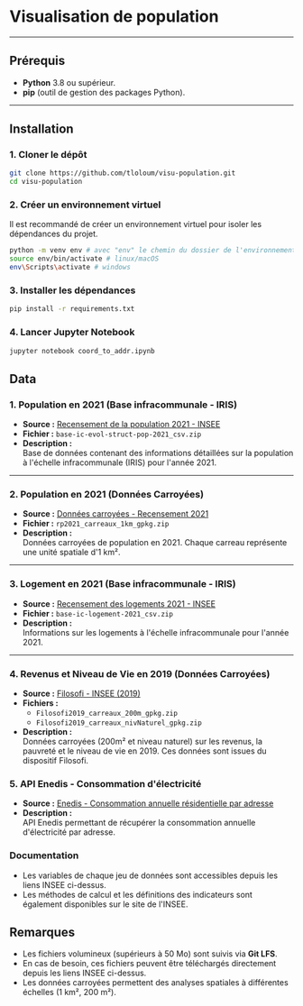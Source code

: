 # Visualisation de population

---

## Prérequis

- **Python** 3.8 ou supérieur.
- **pip** (outil de gestion des packages Python).

---

## Installation

### 1. Cloner le dépôt

```bash
git clone https://github.com/tloloum/visu-population.git
cd visu-population
```

### 2. Créer un environnement virtuel

Il est recommandé de créer un environnement virtuel pour isoler les dépendances du projet.

```bash
python -m venv env # avec "env" le chemin du dossier de l'environnement virtuel
source env/bin/activate # linux/macOS
env\Scripts\activate # windows
```

### 3. Installer les dépendances

```bash
pip install -r requirements.txt
```

### 4. Lancer Jupyter Notebook

```bash
jupyter notebook coord_to_addr.ipynb
```

## Data

### 1. Population en 2021 (Base infracommunale - IRIS)

- **Source :** [Recensement de la population 2021 - INSEE](https://www.insee.fr/fr/statistiques/8268806)
- **Fichier :** `base-ic-evol-struct-pop-2021_csv.zip`
- **Description :**  
  Base de données contenant des informations détaillées sur la population à l'échelle infracommunale
  (IRIS) pour l'année 2021.

---

### 2. Population en 2021 (Données Carroyées)

- **Source :** [Données carroyées - Recensement 2021](https://www.insee.fr/fr/statistiques/8272002)
- **Fichier :** `rp2021_carreaux_1km_gpkg.zip`
- **Description :**  
  Données carroyées de population en 2021. Chaque carreau représente une unité spatiale d'1 km².

---

### 3. Logement en 2021 (Base infracommunale - IRIS)

- **Source :** [Recensement des logements 2021 - INSEE](https://www.insee.fr/fr/statistiques/8268838)
- **Fichier :** `base-ic-logement-2021_csv.zip`
- **Description :**  
  Informations sur les logements à l'échelle infracommunale pour l'année 2021.

---

### 4. Revenus et Niveau de Vie en 2019 (Données Carroyées)

- **Source :** [Filosofi - INSEE (2019)](https://www.insee.fr/fr/statistiques/7655475?sommaire=7655515)
- **Fichiers :**
  - `Filosofi2019_carreaux_200m_gpkg.zip`
  - `Filosofi2019_carreaux_nivNaturel_gpkg.zip`
- **Description :**  
  Données carroyées (200m² et niveau naturel) sur les revenus, la pauvreté et le niveau de vie en 2019.
  Ces données sont issues du dispositif Filosofi.

### 5. API Enedis - Consommation d'électricité

- **Source :** [Enedis - Consommation annuelle résidentielle par adresse](https://data.enedis.fr/explore/dataset/consommation-annuelle-residentielle-par-adresse/api/)
- **Description :**  
  API Enedis permettant de récupérer la consommation annuelle d'électricité par adresse.

### Documentation

- Les variables de chaque jeu de données sont accessibles depuis les liens INSEE ci-dessus.
- Les méthodes de calcul et les définitions des indicateurs sont également disponibles sur le site de l'INSEE.

## Remarques

- Les fichiers volumineux (supérieurs à 50 Mo) sont suivis via **Git LFS**.
- En cas de besoin, ces fichiers peuvent être téléchargés directement depuis les liens INSEE ci-dessus.
- Les données carroyées permettent des analyses spatiales à différentes échelles (1 km², 200 m²).
